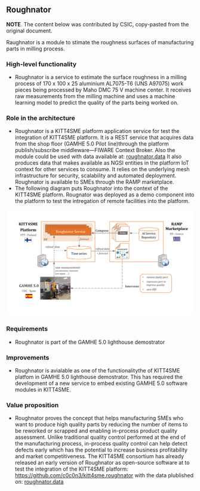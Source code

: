 Roughnator
--------------------

**NOTE**. The content below was contributed by CSIC, copy-pasted from
the original document.


Raughnator is a module to stimate the roughness surfaces of
manufacturing parts in milling process.

### High-level functionality 

* Roughnator is a service to estimate the surface roughness in a milling process 
  of 170 x 100 x 25 aluminium AL7075-T6 (UNS A97075) work pieces
  being processed by Maho DMC 75 V machine center. It receives raw measurements
  from the milling machine and uses a machine learning model to predict
  the quality of the parts being worked on.


### Role in the architecture

* Roughnator is a KITT4SME platform application service for test the integration 
  of KITT4SME platform. It is a REST service that acquires data from the shop floor 
  (GAMHE 5.0 Pilot line)through the platform publish/subscribe middleware—FIWARE 
  Context Broker. Also the module could be used with data available at:
  [roughnator.data]
  It also produces data that makes available as NGSI entities in the
  platform IoT context for other services to consume. It relies on
  the underlying mesh infrastructure for security, scalability and
  automated deployment. Roughnator is available to SMEs through the
  RAMP marketplace.
* The following diagram puts Roughnator into the context of the KITT4SME
  platform. Rougnator was deployed as a demo component into the platform 
  to test the intregation of remote facilities into the platform.

![Roughnator context diagram][roughnator.dia]


### Requirements

* Roughnator is part of the GAMHE 5.0 lighthouse demostrator

### Improvements

* Roughnator is avialable as one of the functionalitythe of KITT4SME platfom in 
  GAMHE 5.0 lighthouse demostrator. This has required the development of a new
  service to embed existing GAMHE 5.0 software modules in KITT4SME.

### Value proposition

* Roughnator proves the concept that helps manufacturing SMEs who want to 
  produce high quality parts by reducing the number of items to be reworked or 
  scrapped and enabling in-process product quality assessment. Unlike traditional
  quality control performed at the end of the manufacturing process,
  in-process quality control can help detect defects early which has
  the potential to increase business profitability and market competitiveness.
  The KITT4SME consortium has already released an early version of
  Roughnator as open-source software at to test the integration of the KITT4SME platform:
  https://github.com/c0c0n3/kitt4sme.roughnator with the data plublished on: [roughnator.data]


[roughnator]: https://github.com/c0c0n3/kitt4sme.roughnator
[roughnator.dia]: ./roughnator.svg
[roughnator.data]: https://zenodo.org/record/1080135#.YhNx_5aCGUk
